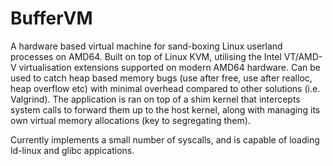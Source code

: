 # BufferVM

A hardware based virtual machine for sand-boxing Linux userland processes on AMD64. Built on top of Linux KVM, utilising the Intel VT/AMD-V virtualisation extensions supported on modern AMD64 hardware. Can be used to catch heap based memory bugs (use after free, use after realloc, heap overflow etc) with minimal overhead compared to other solutions (i.e. Valgrind). The application is ran on top of a shim kernel that intercepts system calls to forward them up to the host kernel, along with managing its own virtual memory allocations (key to segregating them).

Currently implements a small number of syscalls, and is capable of loading ld-linux and glibc appications.
